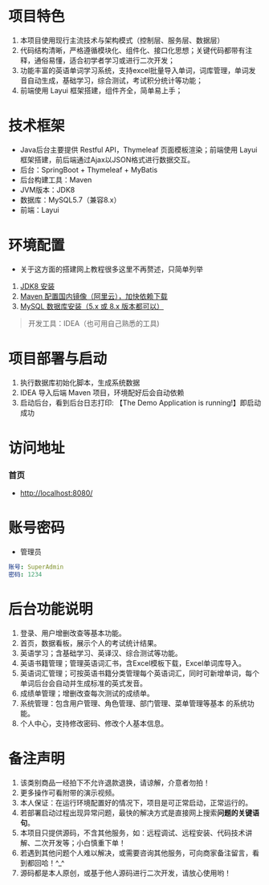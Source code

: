 # 项目特色

1. 本项目使用现行主流技术与架构模式（控制层、服务层、数据层）
2. 代码结构清晰，严格遵循模块化、组件化、接口化思想；关键代码都带有注释，通俗易懂，适合初学者学习或进行二次开发；
3. 功能丰富的英语单词学习系统，支持excel批量导入单词，词库管理，单词发音自动生成，基础学习，综合测试，考试积分统计等功能；
4. 前端使用 Layui 框架搭建，组件齐全，简单易上手；


# 技术框架

- Java后台主要提供 Restful API，Thymeleaf 页面模板渲染；前端使用 Layui 框架搭建，前后端通过Ajax以JSON格式进行数据交互。
- 后台：SpringBoot + Thymeleaf + MyBatis
- 后台构建工具：Maven
- JVM版本：JDK8
- 数据库：MySQL5.7（兼容8.x）
- 前端：Layui


# 环境配置

- 关于这方面的搭建网上教程很多这里不再赘述，只简单列举

1. [JDK8 安装](https://blog.csdn.net/qq_39686870/article/details/124098479)
2. [Maven 配置国内镜像（阿里云），加快依赖下载](https://www.cnblogs.com/dusucyy/p/16180302.html)
3. [MySQL 数据库安装（5.x 或 8.x 版本都可以）](https://blog.csdn.net/weixin_43605266/article/details/110477391)

> 开发工具：IDEA（也可用自己熟悉的工具)


# 项目部署与启动

1. 执行数据库初始化脚本，生成系统数据
2. IDEA 导入后端 Maven 项目，环境配好后会自动依赖
3. 启动后台，看到后台日志打印: 【The Demo Application is running!】即启动成功


# 访问地址

### 首页
- [http://localhost:8080/](http://localhost:8080/)

# 账号密码

- 管理员
```yaml
账号: SuperAdmin
密码: 1234
```

# 后台功能说明

1. 登录、用户增删改查等基本功能。
2. 首页，数据看板，展示个人的考试统计结果。
3. 英语学习；含基础学习、英译汉、综合测试等功能。
4. 英语书籍管理；管理英语词汇书，含Excel模板下载，Excel单词库导入。
5. 英语词汇管理；可按英语书籍分类管理每个英语词汇，同时可新增单词，每个单词后台会自动并生成标准的英式发音。
6. 成绩单管理；增删改查每次测试的成绩单。
7. 系统管理：包含用户管理、角色管理、部门管理、菜单管理等基本 的系统功能。
8. 个人中心，支持修改密码、修改个人基本信息。

# 备注声明

1. 该类别商品一经拍下不允许退款退换，请谅解，介意者勿拍！
2. 更多操作可看附带的演示视频。
3. 本人保证：在运行环境配置好的情况下，项目是可正常启动，正常运行的。
4. 若部署启动过程出现异常问题，最快的解决方式是直接网上搜索**问题的关键语句**。
5. 本项目只提供源码，不含其他服务，如：远程调试、远程安装、代码技术讲解、二次开发等；小白慎重下单！
6. 若遇到其他问题个人难以解决，或需要咨询其他服务，可向商家备注留言，看到都回哈！^_^
7. 源码都是本人原创，或基于他人源码进行二次开发，请放心使用哟！
